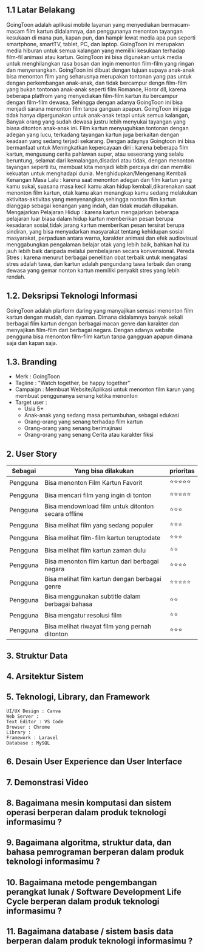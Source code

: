 
## 1.1 Latar Belakang

GoingToon adalah aplikasi mobile layanan yang menyediakan bermacam-macam film kartun didalamnya, dan penggunanya menonton tayangan kesukaan di mana pun, kapan pun, dan hampir lewat media apa pun seperti smartphone, smartTV, tablet, PC, dan laptop. GoingToon ini merupakan media hiburan untuk semua kalangan yang memiliki kesukaan terhadap film-fil animasi atau kartun. GoingToon ini bisa digunakan untuk media untuk menghilangkan rasa bosan dan ingin menonton film-film yang ringan dan menyenangkan. GoingToon ini dibuat dengan tujuan supaya anak-anak bisa menonton film yang seharusnya merupakan tontonan yang pas untuk dengan perkembangan anak-anak, dan tidak bercampur dengn film-film yang bukan tontonan anak-anak seperti film Romance, Horor dll, karena beberapa platfrom yang menyediakan film-film kartun itu bercampur dengan film-film dewasa, Sehingga dengan adanya GoingToon ini bisa menjadi sarana menonton film tanpa ganguan apapun. GoingToon ini juga tidak hanya dipergunakan untuk anak-anak tetapi untuk semua kalangan, Banyak orang yang sudah dewasa justru lebih menyukai tayangan yang biasa ditonton anak-anak ini. Film kartun menyuguhkan tontonan dengan adegan yang lucu, terkadang tayangan kartun juga berkaitan dengan keadaan yang sedang terjadi sekarang. Dengan adaynya Goingtoon ini bisa bermanfaat untuk Meningkatkan kepercayaan diri : karena beberapa film kartun, mengusung cerita pahlawan super, atau seseorang yang selalu beruntung, selamat dari kemalangan,disadari atau tidak, dengan menonton tayangan seperti itu, membuat kita menjadi lebih percaya diri dan memiliki kekuatan untuk menghadapi dunia. Menghidupkan/Mengenang Kembali Kenangan Masa Lalu : karena saat menonton adegan dan film kartun yang kamu sukai, suasana masa kecil kamu akan hidup kembali,dikarenakan saat menonton film kartun, otak kamu akan menangkap kamu sedang melakukan aktivitas-aktivitas yang menyenangkan,sehingga nonton film kartun dianggap sebagai kenangan yang indah, dan tidak mudah dilupakan. Mengajarkan Pelajaran Hidup : karena kartun mengajarkan beberapa pelajaran luar biasa dalam hidup kartun memberikan pesan berupa kesadaran sosial,tidak jarang kartun memberikan pesan tersirat berupa sindiran, yang bisa menyadarkan masyarakat tentang kehidupan sosial masyarakat, perpaduan antara warna, karakter animasi dan efek audiovisual menggabungkan pengalaman belajar otak yang lebih baik, bahkan hal itu jauh lebih baik daripada melalui pembelajaran secara konvensional. Pereda Stres : karena menurut berbagai penelitian obat terbaik untuk mengatasi stres adalah tawa, dan kartun adalah pengundang tawa terbaik dan orang dewasa yang gemar nonton kartun memiliki penyakit stres yang lebih rendah. 

## 1.2. Deksripsi Teknologi Informasi
GoingToon adalah plarform daring yang manyajikan sensasi menonton film kartun dengan mudah, dan nyaman. Dimana didalamnya banyak sekali berbagai film kartun dengan berbagai macan genre dan karakter dan menyajikan film-film dari berbagai negara. Dengan adanya website pengguna bisa menonton film-film kartun tanpa gangguan apapun dimana saja dan kapan saja. 
## 1.3. Branding
- Merk : GoingToon
- Tagline : "Watch together, be happy together"
- Campaign : Membuat Website/Aplikasi untuk menonton film karun yang membuat penggunanya senang ketika menonton
- Target user :
  - Usia 5+
  - Anak-anak yang sedang masa pertumbuhan, sebagai edukasi
  - Orang-orang yang senang terhadap film kartun
  - Orang-orang yang senang berimajinasi
  - Orang-orang yang senang Cerita atau karakter fiksi

## 2. User Story
Sebagai | Yang bisa dilakukan | prioritas
---|---|---
Pengguna | Bisa menonton Film Kartun Favorit | ⭐⭐⭐⭐⭐
Pengguna | Bisa mencari film yang ingin di tonton | ⭐⭐⭐⭐⭐
Pengguna | Bisa mendownload film untuk ditonton secara offline | ⭐⭐⭐
Pengguna | Bisa melihat film yang sedang populer | ⭐⭐⭐
Pengguna | Bisa melihat film-film kartun teruptodate | ⭐⭐⭐
Pengguna | Bisa melihat film kartun zaman dulu | ⭐⭐
Pengguna | Bisa menonton film kartun dari berbagai negara | ⭐⭐⭐⭐
Pengguna | Bisa melihat film kartun dengan berbagai genre | ⭐⭐⭐⭐⭐
Pengguna | Bisa menggunakan subtitle dalam berbagai bahasa | ⭐⭐
Pengguna | Bisa mengatur resolusi film | ⭐⭐
Pengguna | Bisa melihat riwayat film yang pernah ditonton | ⭐⭐⭐


## 3. Struktur Data


## 4. Arsitektur Sistem


## 5. Teknologi, Library, dan Framework

    UI/UX Design : Canva
    Web Server : 
    Text Editor : VS Code
    Browser : Chrome
    Library : 
    Framework : Laravel
    Database : MySQL

## 6. Desain User Experience dan User Interface


## 7. Demonstrasi Video



## 8. Bagaimana mesin komputasi dan sistem operasi berperan dalam produk teknologi informasimu ?



## 9. Bagaimana algoritma, struktur data, dan bahasa pemrograman berperan dalam produk teknologi informasimu ?



## 10. Bagaimana metode pengembangan perangkat lunak / Software Development Life Cycle berperan dalam produk teknologi informasimu ?


## 11. Bagaimana database / sistem basis data berperan dalam produk teknologi informasimu ?
